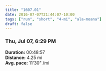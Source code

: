 ```yaml
---
title: "1607.01"
date: 2016-07-07T21:44:07-10:00
tags: ["run", "short", "4-mi", "ala-moana"]
draft: false
---
```


### Thu, Jul 07, 6:29 PM

**Duration:** 00:48:57  
**Distance:** 4.25 mi  
**Avg. pace:** 11'30" /mi